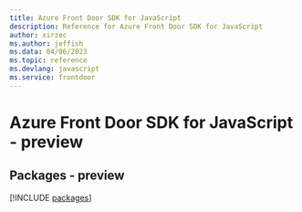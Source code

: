 ```yaml
---
title: Azure Front Door SDK for JavaScript
description: Reference for Azure Front Door SDK for JavaScript
author: xirzec
ms.author: jeffish
ms.data: 04/06/2023
ms.topic: reference
ms.devlang: javascript
ms.service: frontdoor
---
```

# Azure Front Door SDK for JavaScript - preview
## Packages - preview
[!INCLUDE [packages](front-door-index.md)]
